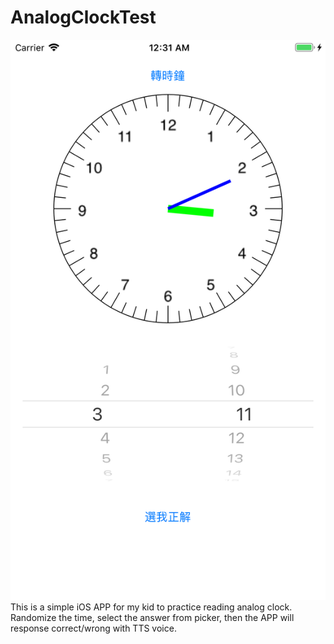 # AnalogClockTest
![screenshot](screenshot.png)
This is a simple iOS APP for my kid to practice reading analog clock. Randomize the time, select the answer from picker, then the APP will response correct/wrong with TTS voice.
